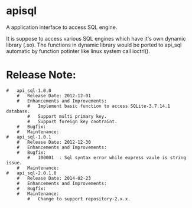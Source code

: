 apisql
=================

A application interface to access SQL engine.

It is suppose to access various SQL engines which have it's own dynamic
library (.so). The functions in dynamic library would be ported to api_sql
automatic by function potinter like linux system call ioctrl().

#   Release  Note:
    #   api_sql-1.0.0
        #   Release Date: 2012-12-01
        #   Enhancements and Improvements:
            #   Implement basic function to access SQLite-3.7.14.1 database.
            #   Support multi primary key.
            #   Support foreign key cnotraint.
        #   Bugfix:
        #   Maintenance:
    #   api_sql-1.0.1
        #   Release Date: 2012-12-30
        #   Enhancements and Improvements:
        #   Bugfix:
            #   100001  : Sql syntax error while express vaule is string issue.
        #   Maintenance:
    #   api_sql-2.0.1.0
        #   Release Date: 2014-02-23
        #   Enhancements and Improvements:
        #   Bugfix:
        #   Maintenance:
            #   Change to support repository-2.x.x.
